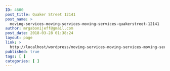 ```yaml
---
ID: 4600
post_title: Quaker Street 12141
post_name: >
  moving-services-moving-services-moving-services-quakerstreet-12141
author: mrgabonijeff@gmail.com
post_date: 2018-03-28 01:38:24
layout: page
link: >
  http://localhost/wordpress/moving-services-moving-services-moving-services-quakerstreet-12141/
published: true
tags: [ ]
categories: [ ]
---
```

